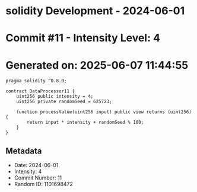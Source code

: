 ﻿# solidity Development - 2024-06-01
# Commit #11 - Intensity Level: 4
# Generated on: 2025-06-07 11:44:55
```solidity
pragma solidity ^0.8.0;

contract DataProcessor11 {
    uint256 public intensity = 4;
    uint256 private randomSeed = 625723;

    function processValue(uint256 input) public view returns (uint256) {
        return input * intensity + randomSeed % 100;
    }
}
```
## Metadata
- Date: 2024-06-01
- Intensity: 4
- Commit Number: 11
- Random ID: 1101698472
